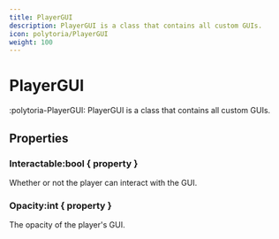 ```yaml
---
title: PlayerGUI
description: PlayerGUI is a class that contains all custom GUIs.
icon: polytoria/PlayerGUI
weight: 100
---
```


# PlayerGUI

:polytoria-PlayerGUI: PlayerGUI is a class that contains all custom GUIs.

## Properties

### Interactable:bool { property }

Whether or not the player can interact with the GUI.

### Opacity:int { property }

The opacity of the player's GUI.
